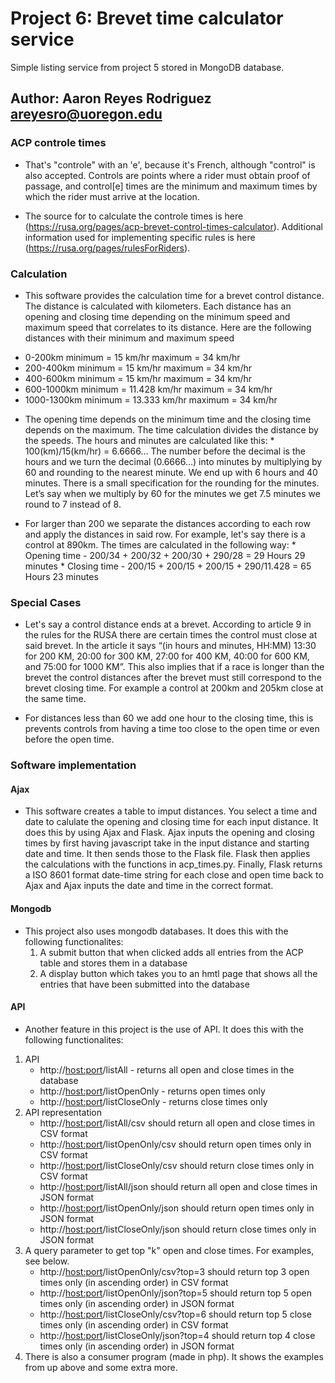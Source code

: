 # Project 6: Brevet time calculator service

Simple listing service from project 5 stored in MongoDB database.

## Author: Aaron Reyes Rodriguez areyesro@uoregon.edu

### ACP controle times
* That's "controle" with an 'e', because it's French, although "control" is also accepted. Controls are points where a rider must obtain proof of passage, and control[e] times are the minimum and maximum times by which the rider must arrive at the location.

* The source for to calculate the controle times is here (https://rusa.org/pages/acp-brevet-control-times-calculator). Additional information used for implementing specific rules is here (https://rusa.org/pages/rulesForRiders).

### Calculation
* This software provides the calculation time for a brevet control distance. The distance is calculated with kilometers. Each distance has an opening and closing time depending on the minimum speed and maximum speed that correlates to its distance. Here are the following distances with their minimum and maximum speed

 - 0-200km minimum = 15 km/hr maximum = 34 km/hr
 - 200-400km minimum = 15 km/hr maximum = 34 km/hr
 - 400-600km minimum = 15 km/hr maximum = 34 km/hr
 - 600-1000km minimum = 11.428 km/hr maximum = 34 km/hr
 - 1000-1300km minimum = 13.333 km/hr maximum = 34 km/hr

* The opening time depends on the minimum time and the closing time depends on the maximum. The time calculation divides the distance by the speeds. The hours and minutes are calculated like this: * 100(km)/15(km/hr) = 6.6666… The number before the decimal is the hours and we turn the decimal (0.6666…) into minutes by multiplying by 60 and rounding to the nearest minute. We end up with 6 hours and 40 minutes. There is a small specification for the rounding for the minutes. Let’s say when we multiply by 60 for the minutes we get 7.5 minutes we round to 7 instead of 8.

* For larger than 200 we separate the distances according to each row and apply the distances in said row. For example, let's say there is a control at 890km. The times are calculated in the following way: * Opening time - 200/34 + 200/32 + 200/30 + 290/28 = 29 Hours 29 minutes * Closing time - 200/15 + 200/15 + 200/15 + 290/11.428 = 65 Hours 23 minutes

### Special Cases
* Let's say a control distance ends at a brevet. According to article 9 in the rules for the RUSA there are certain times the control must close at said brevet. In the article it says “(in hours and minutes, HH:MM) 13:30 for 200 KM, 20:00 for 300 KM, 27:00 for 400 KM, 40:00 for 600 KM, and 75:00 for 1000 KM”. This also implies that if a race is longer than the brevet the control distances after the brevet must still correspond to the brevet closing time. For example a control at 200km and 205km close at the same time.

* For distances less than 60 we add one hour to the closing time, this is prevents controls from having a time too close to the open time or even before the open time.

### Software implementation

#### Ajax
* This software creates a table to imput distances. You select a time and date to calulate the opening and closing time for each input distance. It does this by using Ajax and Flask. Ajax inputs the opening and closing times by first having javascript take in the input distance and starting date and time. It then sends those to the Flask file. Flask then applies the calculations with the functions in acp_times.py. Finally, Flask returns a ISO 8601 format date-time string for each close and open time back to Ajax and Ajax inputs the date and time in the correct format.

#### Mongodb
* This project also uses mongodb databases. It does this with the following functionalites:
  1. A submit button that when clicked adds all entries from the ACP table and stores them in a database
  2. A display button which takes you to an hmtl page that shows all the entries that have been submitted into the database

#### API
* Another feature in this project is the use of API. It does this with the following functionalites:
1. API
   * http://<host:port>/listAll - returns all open and close times in the database
   * http://<host:port>/listOpenOnly - returns open times only
   * http://<host:port>/listCloseOnly - returns close times only 
2. API representation
   * http://<host:port>/listAll/csv should return all open and close times in CSV format
   * http://<host:port>/listOpenOnly/csv should return open times only in CSV format
   * http://<host:port>/listCloseOnly/csv should return close times only in CSV format
   * http://<host:port>/listAll/json should return all open and close times in JSON format
   * http://<host:port>/listOpenOnly/json should return open times only in JSON format
   * http://<host:port>/listCloseOnly/json should return close times only in JSON format
3. A query parameter to get top "k" open and close times. For examples, see below.
   * http://<host:port>/listOpenOnly/csv?top=3 should return top 3 open times only (in ascending order) in CSV format
   * http://<host:port>/listOpenOnly/json?top=5 should return top 5 open times only (in ascending order) in JSON format
   * http://<host:port>/listCloseOnly/csv?top=6 should return top 5 close times only (in ascending order) in CSV format
   * http://<host:port>/listCloseOnly/json?top=4 should return top 4 close times only (in ascending order) in JSON format
4. There is also a consumer program (made in php). It shows the examples from up above and some extra more. 
    